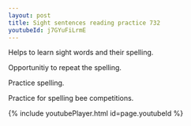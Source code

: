 ```yaml
---
layout: post
title: Sight sentences reading practice 732
youtubeId: j7GYuFiLrmE
---
```

 
 
Helps to learn sight words and their spelling.

Opportunitiy to repeat the spelling. 

Practice spelling. 
 
Practice for spelling bee competitions. 
 
{% include youtubePlayer.html id=page.youtubeId %}
 
 
